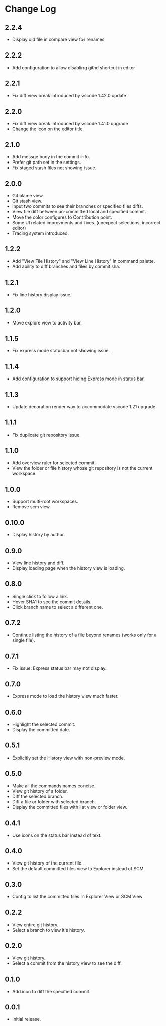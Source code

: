# Change Log

## 2.2.4
* Display old file in compare view for renames

## 2.2.2
* Add configuration to allow disabling githd shortcut in editor

## 2.2.1
* Fix diff view break introduced by vscode 1.42.0 update

## 2.2.0
* Fix diff view break introduced by vscode 1.41.0 upgrade
* Change the icon on the editor title

## 2.1.0
* Add messge body in the commit info.
* Prefer git path set in the settings.
* Fix staged stash files not showing issue.

## 2.0.0
* Git blame view.
* Git stash view.
* input two commits to see their branches or specified files diffs.
* View file diff between un-committed local and specified commit.
* Move the color configures to Contribution point.
* Some UI related improvments and fixes. (unexpect selections, incorrect editor)
* Tracing system introduced.

## 1.2.2
* Add "View File History" and "View Line History" in command palette.
* Add ability to diff branches and files by commit sha.

## 1.2.1
* Fix line history display issue.

## 1.2.0
* Move explore view to activity bar.

## 1.1.5
* Fix express mode statusbar not showing issue.

## 1.1.4
* Add configuration to support hiding Express mode in status bar.

## 1.1.3
* Update decoration render way to accommodate vscode 1.21 upgrade.

## 1.1.1
* Fix duplicate git repository issue.

## 1.1.0
* Add overview ruler for selected commit.
* View the folder or file history whose git repository is not the current workspace.

## 1.0.0
* Support multi-root workspaces.
* Remove scm view.

## 0.10.0
* Display history by author.

## 0.9.0
* View line history and diff.
* Display loading page when the history view is loading.

## 0.8.0
* Single click to follow a link.
* Hover SHA1 to see the commit details.
* Click branch name to select a different one.

## 0.7.2
* Continue listing the history of a file beyond renames (works only for a single file).

## 0.7.1
* Fix issue: Express status bar may not display.

## 0.7.0
* Express mode to load the history view much faster.

## 0.6.0
* Highlight the selected commit.
* Display the committed date.

## 0.5.1
* Explicitly set the History view with non-preview mode.

## 0.5.0
* Make all the commands names concise.
* View git history of a folder.
* Diff the selected branch.
* Diff a file or folder with selected branch.
* Display the committed files with list view or folder view.

## 0.4.1
* Use icons on the status bar instead of text.

## 0.4.0
* View git history of the current file.
* Set the default committed files view to Explorer instead of SCM.

## 0.3.0
* Config to list the committed files in Explorer View or SCM View

## 0.2.2
* View entire git history.
* Select a branch to view it's history.

## 0.2.0
* View git history.
* Select a commit from the history view to see the diff.

## 0.1.0
* Add icon to diff the specified commit.

## 0.0.1
* Initial release.